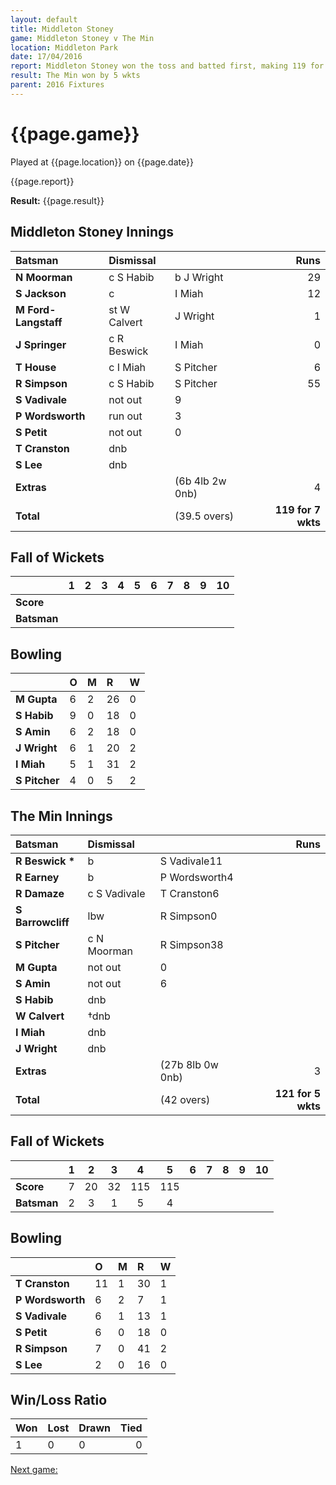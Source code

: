 ```yaml
---
layout: default
title: Middleton Stoney
game: Middleton Stoney v The Min
location: Middleton Park
date: 17/04/2016
report: Middleton Stoney won the toss and batted first, making 119 for 7. The Min replied with 121-5
result: The Min won by 5 wkts
parent: 2016 Fixtures
---
```


# {{page.game}}

Played at {{page.location}} on {{page.date}}

{{page.report}}

**Result:** {{page.result}}

## Middleton Stoney Innings

| Batsman | Dismissal |  | Runs |
|:---|:---|---|---:|
| **N Moorman** | c S Habib | b J Wright | 29 |
| **S Jackson** | c  | I Miah | 12
| **M Ford-Langstaff** | st W Calvert  | J Wright| 1 |
| **J Springer** | c R Beswick  | I Miah | 0 |
| **T House** | c I Miah  | S Pitcher | 6 |
| **R Simpson** | c S Habib |  S Pitcher | 55 |
| **S Vadivale** | not out | 9 |
| **P Wordsworth** | run out | 3 |
| **S Petit** | not out| 0 |
| **T Cranston** | dnb |  |  |
| **S Lee** | dnb |  |  |
| **Extras** | | (6b 4lb 2w 0nb) | 4 | 
| **Total** | | (39.5 overs) | **119 for 7 wkts** | 

## Fall of Wickets

| | 1 | 2 | 3 | 4 | 5 | 6 | 7 | 8 | 9 | 10 |
|---|:---:|:---:|:---:|:---:|:---:|:---:|:---:|:---:|:---:|:---:|
| **Score** |  |  |  |  |  |  |  |  |  |  |
| **Batsman** |  |  |  |  |  |  |  |  |  |  |

## Bowling

| | O | M | R | W |
|---|:---|:---|:---|:---|
| **M Gupta** | 6 | 2 | 26 | 0 |
| **S Habib** | 9 | 0 | 18 | 0 |
| **S Amin** | 6 | 2 | 18 | 0 |
| **J Wright** | 6 | 1 | 20 | 2 |
| **I Miah** | 5 | 1 | 31 | 2 |
| **S Pitcher** | 4 | 0 | 5 | 2 |

## The Min Innings

| Batsman | Dismissal |  | Runs |
|:---|:---|---|---:|
| **R Beswick &#42;** | b | S Vadivale11 |
| **R Earney** | b | P Wordsworth4 |
| **R Damaze** | c S Vadivale | T Cranston6 |
| **S Barrowcliff** | lbw | R Simpson0 |
| **S Pitcher** | c N Moorman | R Simpson38 |
| **M Gupta** | not out | 0 |
| **S Amin** | not out | 6 |
| **S Habib** | dnb |  |  |
| **W Calvert** | &#8224;dnb |  |  |
| **I Miah** | dnb |  |  |
| **J Wright** | dnb |  |  |
| **Extras** | | (27b 8lb 0w 0nb) | 3 | 
| **Total** | | (42 overs) | **121 for 5 wkts** | 

## Fall of Wickets

| | 1 | 2 | 3 | 4 | 5 | 6 | 7 | 8 | 9 | 10 |
|---|:---:|:---:|:---:|:---:|:---:|:---:|:---:|:---:|:---:|:---:|
| **Score** | 7 | 20 | 32 | 115 | 115 |  |  |  |  |  | 
| **Batsman** | 2 | 3 | 1 | 5 | 4 |  |  |  |  |  | 

## Bowling

| | O | M | R | W |
|---|:---|:---|:---|:---|
| **T Cranston** | 11 | 1 | 30 | 1 |
| **P Wordsworth** | 6 | 2 | 7 | 1 |
| **S Vadivale** | 6 | 1 | 13 | 1 |
| **S Petit** | 6 | 0 | 18 | 0 |
| **R Simpson** | 7 | 0 | 41 | 2 |
| **S Lee** | 2 | 0 | 16 | 0 |

## Win/Loss Ratio

| Won | Lost | Drawn | Tied |
|:---|:---|:---|---:|
| 1 | 0 | 0 | 0 |

[Next game:]({{page.next}})